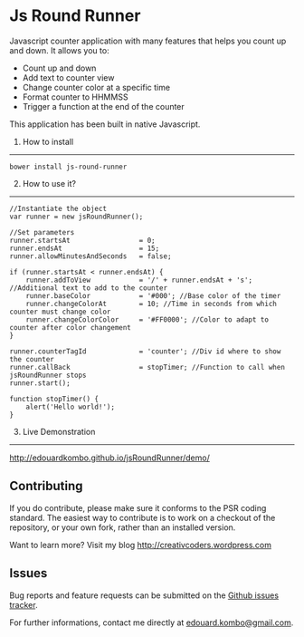 Js Round Runner
===============

Javascript counter application with many features that helps you count up and down.
It allows you to:
- Count up and down
- Add text to counter view
- Change counter color at a specific time
- Format counter to HHMMSS
- Trigger a function at the end of the counter

This application has been built in native Javascript.


1) How to install
-----------------

    bower install js-round-runner


2) How to use it?
-----------------

    //Instantiate the object
    var runner = new jsRoundRunner();

    //Set parameters
    runner.startsAt                 = 0;
    runner.endsAt                   = 15;
    runner.allowMinutesAndSeconds   = false;

    if (runner.startsAt < runner.endsAt) {
        runner.addToView            = '/' + runner.endsAt + 's'; //Additional text to add to the counter
        runner.baseColor            = '#000'; //Base color of the timer
        runner.changeColorAt        = 10; //Time in seconds from which counter must change color
        runner.changeColorColor     = '#FF0000'; //Color to adapt to counter after color changement 
    }

    runner.counterTagId             = 'counter'; //Div id where to show the counter
    runner.callBack                 = stopTimer; //Function to call when jsRoundRunner stops 
    runner.start();

    function stopTimer() {
        alert('Hello world!');
    }

        
3) Live Demonstration
---------------------

http://edouardkombo.github.io/jsRoundRunner/demo/
    

Contributing
-------------

If you do contribute, please make sure it conforms to the PSR coding standard. The easiest way to contribute is to work on a checkout of the repository, or your own fork, rather than an installed version.

Want to learn more? Visit my blog http://creativcoders.wordpress.com


Issues
------

Bug reports and feature requests can be submitted on the [Github issues tracker](https://github.com/edouardkombo/jsRoundRunner/issues).

For further informations, contact me directly at edouard.kombo@gmail.com.
